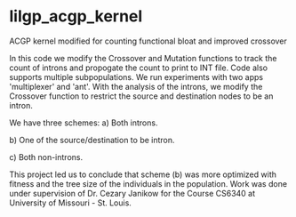 # lilgp_acgp_kernel
ACGP kernel modified for counting functional bloat and improved crossover

In this code we modify the Crossover and Mutation functions to track the count of introns and propogate the count to print to INT file. 
Code also supports multiple subpopulations. We run experiments with two apps 'multiplexer' and 'ant'. 
With the analysis of the introns, we modify the Crossover function to restrict the source and destination nodes to be an intron. 

We have three schemes:
a) Both introns.

b) One of the source/destination to be intron.

c) Both non-introns.

This project led us to conclude that scheme (b) was more optimized with fitness and the tree size of the individuals in the population. Work was done under supervision of Dr. Cezary Janikow for the Course CS6340 at University of Missouri - St. Louis.
